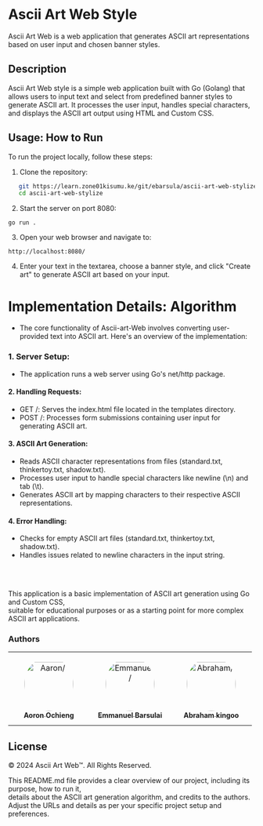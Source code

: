 # Ascii Art Web Style

Ascii Art Web is a web application that generates ASCII art representations based on user input and chosen banner styles.

## Description

Ascii Art Web style is a simple web application built with Go (Golang) that allows users to input text and select from predefined banner styles to generate ASCII art. It processes the user input, handles special characters, and displays the ASCII art output using HTML and Custom CSS.



## Usage: How to Run

To run the project locally, follow these steps:

1. Clone the repository:

```bash
   git https://learn.zone01kisumu.ke/git/ebarsula/ascii-art-web-stylize.git
   cd ascii-art-web-stylize
```

2. Start the server on port 8080:

```
go run .
```
3. Open your web browser and navigate to:

```
http://localhost:8080/

```

4. Enter your text in the textarea, choose a banner style, and click "Create art" to generate ASCII art based on your input.

# Implementation Details: Algorithm
- The core functionality of Ascii-art-Web involves converting user-provided text into ASCII art. Here's an overview of the implementation:

### 1. Server Setup:

- The application runs a web server using Go's net/http package.

#### 2. Handling Requests:

- GET /: Serves the index.html file located in the templates directory.
- POST /: Processes form submissions containing user input for generating ASCII art.

#### 3. ASCII Art Generation:

- Reads ASCII character representations from files (standard.txt, thinkertoy.txt, shadow.txt).
- Processes user input to handle special characters like newline (\n) and tab (\t).
- Generates ASCII art by mapping characters to their respective ASCII representations.

#### 4. Error Handling:

- Checks for empty ASCII art files (standard.txt, thinkertoy.txt, shadow.txt).
- Handles issues related to newline characters in the input string.
<br>
<br>

This application is a basic implementation of ASCII art generation using Go and Custom CSS, <br>suitable for educational purposes or as a starting point for more complex ASCII art applications.

### Authors
<table>
<tr>
    <td align="center" style="word-wrap: break-word; width: 150.0; height: 150.0">
        <a href=https://learn.zone01kisumu.ke/git/aaochieng>
            <img src=https://learn.zone01kisumu.ke/git/avatars/8a1b24358854eb12998a07c269542193?size=870 width="100;"  style="border-radius:50%;align-items:center;justify-content:center;overflow:hidden;padding-top:10px" alt=Aaron/>
            <br />
            <sub style="font-size:14px"><b>Aoron Ochieng</b></sub>
        </a>
    </td>
    <td align="center" style="word-wrap: break-word; width: 150.0; height: 150.0">
        <a href=https://learn.zone01kisumu.ke/git/ebarsula>
            <img src=https://learn.zone01kisumu.ke/git/avatars/fa966ef34b0ccdfe772414745aeee49f?size=870 width="100;"  style="border-radius:50%;align-items:center;justify-content:center;overflow:hidden;padding-top:10px" alt=Emmanuel/>
            <br />
            <sub style="font-size:14px"><b>Emmanuel Barsulai</b></sub>
        </a>
    </td>
    <td align="center" style="word-wrap: break-word; width: 150.0; height: 150.0">
        <a href=https://learn.zone01kisumu.ke/git/abrakingoo>
            <img src=https://learn.zone01kisumu.ke/git/avatars/c307852c0cb9222c1ea2c71f98ff2d51?size=870 width="100;"  style="border-radius:50%;align-items:center;justify-content:center;overflow:hidden;padding-top:10px" alt=Abraham/>
            <br />
            <sub style="font-size:14px"><b>Abraham kingoo</b></sub>
        </a>
    </td>
</tr>
</table>

## License 
© 2024 Ascii Art Web™. All Rights Reserved.

This README.md file provides a clear overview of our project, including its purpose, how to run it, <br> details about the ASCII art generation algorithm, and credits to the authors.<br> Adjust the URLs and details as per your specific project setup and preferences.

